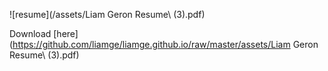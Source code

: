 ![resume](/assets/Liam Geron Resume\ \(3\).pdf)

Download [here](https://github.com/liamge/liamge.github.io/raw/master/assets/Liam Geron Resume\ \(3\).pdf)
